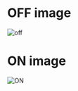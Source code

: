 # OFF image

![off](https://user-images.githubusercontent.com/94293980/144372621-672cda78-c089-45c0-b6f9-c0e0033d5b20.PNG)

# ON image

![ON](https://user-images.githubusercontent.com/94293980/144374817-467b375e-b442-485a-9b26-9d31323020f5.png)
